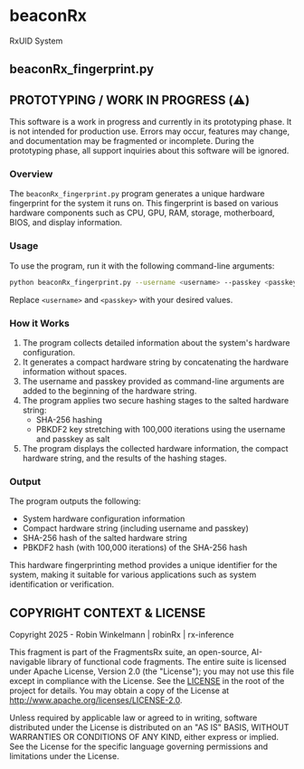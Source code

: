 # beaconRx
RxUID System

## beaconRx_fingerprint.py

## PROTOTYPING / WORK IN PROGRESS (⚠️)

This software is a work in progress and currently in its prototyping phase. It is not intended for production use. Errors may occur, features may change, and documentation may be fragmented or incomplete. During the prototyping phase, all support inquiries about this software will be ignored.

### Overview

The `beaconRx_fingerprint.py` program generates a unique hardware fingerprint for the system it runs on. This fingerprint is based on various hardware components such as CPU, GPU, RAM, storage, motherboard, BIOS, and display information.

### Usage

To use the program, run it with the following command-line arguments:
```bash
python beaconRx_fingerprint.py --username <username> --passkey <passkey>
```
Replace `<username>` and `<passkey>` with your desired values.

### How it Works

1. The program collects detailed information about the system's hardware configuration.
2. It generates a compact hardware string by concatenating the hardware information without spaces.
3. The username and passkey provided as command-line arguments are added to the beginning of the hardware string.
4. The program applies two secure hashing stages to the salted hardware string:
   * SHA-256 hashing
   * PBKDF2 key stretching with 100,000 iterations using the username and passkey as salt
5. The program displays the collected hardware information, the compact hardware string, and the results of the hashing stages.

### Output

The program outputs the following:
* System hardware configuration information
* Compact hardware string (including username and passkey)
* SHA-256 hash of the salted hardware string
* PBKDF2 hash (with 100,000 iterations) of the SHA-256 hash

This hardware fingerprinting method provides a unique identifier for the system, making it suitable for various applications such as system identification or verification.

## COPYRIGHT CONTEXT & LICENSE

Copyright 2025 - Robin Winkelmann | robinRx | rx-inference

This fragment is part of the FragmentsRx suite, an open-source, AI-navigable library of functional code fragments. The entire suite is licensed under Apache License, Version 2.0 (the "License"); you may not use this file except in compliance with the License. See the [LICENSE](https://github.com/rx-inference/fragmentsFx/blob/main/LICENSE) in the root of the project for details. You may obtain a copy of the License at http://www.apache.org/licenses/LICENSE-2.0.

Unless required by applicable law or agreed to in writing, software
distributed under the License is distributed on an "AS IS" BASIS,
WITHOUT WARRANTIES OR CONDITIONS OF ANY KIND, either express or implied.
See the License for the specific language governing permissions and
limitations under the License.